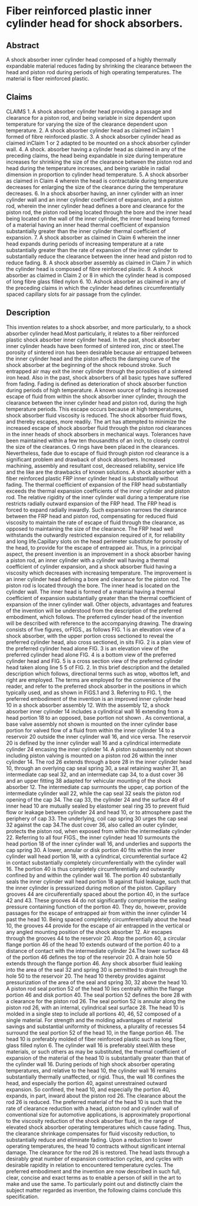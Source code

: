 # Fiber reinforced plastic inner cylinder head for shock absorbers.

## Abstract
A shock absorber inner cylinder head composed of a highly thermally expandable material reduces fading by shrinking the clearance between the head and piston rod during periods of high operating temperatures. The material is fiber reinforced plastic.

## Claims
CLAIMS 1. A shock absorber cylinder head providing a passage and clearance for a piston rod, and being variable in size dependent upon temperature for varying the size of the clearance dependent upon temperature. 2. A shock absorber cylinder head as claimed inClaim 1 formed of fibre reinforced plastic. 3. A shock absorber cylinder head as claimed inClaim 1 or 2 adapted to be mounted on a shock absorber cylinder wall. 4. A shock. absorber having a cylinder head as claimed in any of the preceding claims, the head being expandable in size during temperature increases for shrinking the size of the clearance between the piston rod and head during the temperature increases, and being variable in radial dimension in proportion to cylinder head temperature. 5. A shock absorber as claimed in Claim 4 wherein the head is contractable during temperature decreases for enlarging the size of the clearance during the temperature decreases. 6. In a shock absorber having, an inner cylinder with an inner cylinder wall and an inner cylinder coefficient of expansion, and a piston rod, wherein the inner cylinder head defines a bore and clearance for the piston rod, the piston rod being located through the bore and the inner head being located on the wall of the inner cylinder, the inner head being formed of a material having an inner head thermal coefficient of expansion substantially greater than the inner cylinder thermal coefficient of expansion. 7. A shock absorber as claimed in Claim 6 wherein the inner head expands during periods of increasing temperature at a rate substantially greater than the rate of expansion of the inner cylinder to substantially reduce the clearance between the inner head and piston rod to reduce fading. 8. A shock absorber assembly as claimed in Claim 7 in which the cylinder head is composed of fibre reinforced plastic. 9. A shock absorber as claimed in Claim 2 or 8 in which the cylinder head is composed of long fibre glass filled nylon 6. 10. Ashock absorber as claimed in any of the preceding claims in which the cylinder head defines circumferentially spaced capillary slots for air passage from the cylinder.

## Description
This invention relates to a shock absorber, and more particularly, to a shock absorber cylinder head.Most particularly, it relates to a fiber reinforced plastic shock absorber inner cylinder head. In the past, shock absorber inner cylinder heads have been formed of sintered iron, zinc or steel.The porosity of sintered iron has been desirable because air entrapped between the inner cylinder head and the piston affects the damping curve of the shock absorber at the beginning of the shock rebound stroke. Such entrapped air may exit the inner cylinder through the porosities of a sintered iron head. Also in the past, shock absorbers of all basic types have suffered from fading. Fading is defined as deterioration of shock absorber function during periods of high temperature. A known source of fading is increased escape of fluid from within the shock absorber inner cylinder, through the clearance between the inner cylinder head and piston rod, during the high temperature periods. This escape occurs because at high temperatures, shock absorber fluid viscosity is reduced. The shock absorber fluid flows, and thereby escapes, more readily. The art has attempted to minimize the increased escape of shock absorber fluid through the piston rod clearances in the inner heads of shock absorbers in mechanical ways. Tolerances have been maintained within a few ten thousandths of an inch, to closely control the size of the clearances. O rings have been placed in the clearances. Nevertheless, fade due to escape of fluid through piston rod clearance is a significant problem and drawback of shock absorbers. Increased machining, assembly and resultant cost, decreased reliability, service life and the like are the drawbacks of known solutions. A shock absorber with a fiber reinforced plastic FRP inner cylinder head is substantially without fading. The thermal coefficient of expansion of the FRP head substantially exceeds the thermal expansion coefficients of the inner cylinder and piston rod. The relative rigidity of the inner cylinder wall during a temperature rise restricts radially outward expansion of the FRP head. The FRP head is forced to expand radially inwardly. Such expansion narrows the clearance between the FRP head and piston rod, compensating for reduced fluid viscosity to maintain the rate of escape of fluid through the clearance, as opposed to maintaining the size of the clearance. The FRP head well withstands the outwardly restricted expansion required of it, for reliability and long life.Capillary slots on the head perimeter substitute for porosity of the head, to provide for the escape of entrapped air. Thus, in a principal aspect, the present invention is an improvement in a shock absorber having a piston rod, an inner cylinder with a cylinder wall having a thermal coefficient of cylinder expansion, and a shock absorber fluid having a viscosity which decreases with increasing temperature. The improvement is an inner cylinder head defining a bore and clearance for the piston rod. The piston rod is located through the bore. The inner head is located on the cylinder wall. The inner head is formed of a material having a thermal coefficient of expansion substantially greater than the thermal coefficient of expansion of the inner cylinder wall. Other objects, advantages and features of the invention will be understood from the description of the preferred embodiment, which follows. The preferred cylinder head of the invention will be described with reference to the accompanying drawing. The drawing consists of five figures, orFIGS., as follows FIG. 1 is an elevation view of a shock absorber, with the upper portion cross sectioned to reveal the preferred cylinder head, also cross sectioned, in sits FIG. 2 is a plan view of the preferred cylinder head alone FIG. 3 is an elevation view of the preferred cylinder head alone FIG. 4 is a bottom view of the preferred cylinder head and FIG. 5 is a cross section view of the preferred cylinder head taken along line 5 5 of FIG. 2. In this brief description and the detailed description which follows, directional terms such as wtop, wbottos left, and right are employed. The terms are employed for the convenience of the reader, and refer to the preferred shock absorber in the positions in which typically used, and as shown in FIGS.1 and 3. Referring to FIG. 1, the preferred embodiment of the invention is an improved inner cylinder head 10 in a shock absorber assembly 12. With the assembly 12, a shock absorber inner cylinder 14 includes a cylindrical wall 16 extending from a head portion 18 to an opposed, base portion not shown . As conventional, a base valve assembly not shown is mounted on the inner cylinder base portion for valved flow of a fluid from within the inner cylinder 14 to a reservoir 20 outside the inner cylinder wall 16, and vice versa. The reservoir 20 is defined by the inner cylinder wall 16 and a cylindrical intermediate cylinder 24 encasing the inner cylinder 14. A piston subassembly not shown including piston valving is mounted on a piston rod 26 within the inner cylinder 14. The rod 26 extends through a bore 28 in the inner cylinder head 10, through an overlying cap seal spring 30, a seal retaining washer 31, an intermediate cap seal 32, and an intermediate cap 34, to a dust cover 36 and an upper fitting 38 adapted for vehicular mounting of the shock absorber 12. The intermediate cap surmounts the upper, cap portion of the intermediate cylinder wall 22, while the cap seal 32 seals the piston rod opening of the cap 34. The cap 33, the cylinder 24 and the surface 49 of inner head 10 are mutually sealed by elastomer seal ring 35 to prevent fluid flow or leakage between cylinder 24 and head 10, or to atmosphere past the periphery of cap 33. The underlying, coil cap spring 30 urges the cap seal 32 against the cap 34.The dust cover 36, also called an outer cylinder, protects the piston rod, when exposed from within the intermediate cylinder 22. Referring to all four FIGS., the inner cylinder head 10 surmounts the head portion 18 of the inner cylinder wall 16, and underlies and supports the cap spring 30. A lower, annular or disk portion 40 fits within the inner cylinder wall head portion 18, with a cylindrical, circumferential surface 42 in contact substantially completely circumferentially with the cylinder wall 16. The portion 40 is thus completely circumferentially and outwardly confined by and within the cylinder wall 16. The portion 40 substantially seals the inner cylinder wall head portion 18 against fluid leakage, such that the inner cylinder is pressurized during motion of the piston. Capillary grooves 44 are circuiferentially spaced about the portion 40, in the surface 42 and 43. These grooves 44 do not significantly compromise the sealing pressure containing function of the portion 40. They do, however, provide passages for the escape of entrapped air from within the inner cylinder 14 past the head 10. Being spaced completely circumferentially about the head 10, the grooves 44 provide for the escape of air entrapped in the vertical or any angled mounting position of the shock absorber 12. Air escapes through the grooves 44 to the reservoir 20. Atop the portion 40, a circular flange portion 46 of the head 10 extends outward of the portion 40 to a distance of contact with the intermediate cylinder 24.The lower surface 48 of the portion 46 defines the top of the reservoir 20. A drain hole 50 extends through the flange portion 46. Any shock absorber fluid leaking into the area of the seal 32 and spring 30 is permitted to drain through the hole 50 to the reservoir 20. The head 10 thereby provides against pressurization of the area of the seal and spring 30, 32 above the head 10. A piston rod seal portion 52 of the head 10 lies centrally within the flange portion 46 and disk portion 40. The seal portion 52 defines the bore 28 with a clearance for the piston rod 26. The seal portion 52 is annular along the piston rod 26, with an internal, cylindrical seal surface 28. The head 10 is molded in a single step to include all portions 40, 46, 52 composed of a single material. For strength and the molding advantages of material savings and substantial uniformity of thickness, a plurality of recesses 54 surround the seal portion 52 of the head 10, in the flange portion 46. The head 10 is preferably molded of fiber reinforced plastic such as long fiber, glass filled nylon 6. The cylinder wall 16 is preferably steel.With these materials, or such others as may be substituted, the thermal coefficient of expansion of the material of the head 10 is substantially greater than that of the cylinder wall 16. During periods of high shock absorber operating temperatures, and relative to the head 10, the cylinder wall 16 remains substantially thermally unaffected, or rigid. Thus, the wall 16 confines the head, and especially the portion 40, against unrestrained outward expansion. So confined, the head 10, and especially the portion 40, expands, in part, inward about the piston rod 26. The clearance about the rod 26 is reduced. The preferred material of the head 10 is such that the rate of clearance reduction with a head, piston rod and cylinder wall of conventional size for automotive applications, is approximately proportional to the viscosity reduction of the shock absorber fluid, in the range of elevated shock absorber operating temperatures which cause fading. Thus, the clearance shrinkage compensates for fluid viscosity reduction, to substantially reduce and eliminate fading. Upon a reduction to lower operating temperatures, the head 10 contracts without significant internal damage. The clearance for the rod 26 is restored. The head lasts through a desirably great number of expansion contraction cycles, and cycles with desirable rapidity in relation to encountered temperature cycles. The preferred embodiment and the invention are now described in such full, clear, concise and exact terms as to enable a person of skill in the art to make and use the same. To particularly point out and distinctly claim the subject matter regarded as invention, the following claims conclude this specification.